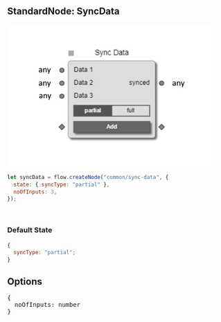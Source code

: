 ## StandardNode: SyncData

<img class="zoomable" alt="SyncData standard node" src="/images/standard-nodes/common/sync-data.png" />

<Hierarchy :extend="{name: 'Node', link: '../../api/classes/node.html'}" />
<br/>

```js
let syncData = flow.createNode("common/sync-data", {
  state: { syncType: "partial" },
  noOfInputs: 3,
});
```

<br/>

### Default State

```js
{
  syncType: "partial";
}
```

## Options

<pre>
{
  noOfInputs: number
}
</pre>
